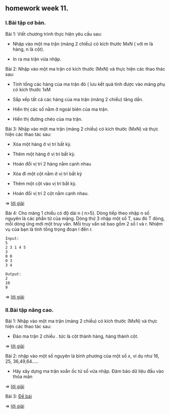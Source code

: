 ## homework week 11. 

### I.Bài tập cơ bản.
Bài 1: Viết chương trình thực hiện yêu cầu sau:

- Nhập vào một ma trận (mảng 2 chiều) có kích thước MxN ( với m là hàng, n là cột).

- In ra ma trận vừa nhập.

Bài 2: Nhập vào một ma trận có kích thước (MxN) và thực hiện các thao thác sau:

- Tính tổng các hàng của ma trận đó ( lưu kết quả tính được vào mảng phụ có kích thước 1xM

- Sắp xếp tất cả các hàng của ma trận (mảng 2 chiều) tăng dần.

- Hiển thị các số nằm ở ngoài biên của ma trận.

- Hiển thị đường chéo của ma trận.

Bài 3: Nhập vào một ma trận (mảng 2 chiều) có kích thước (MxN) và thực hiện các thao tác sau:

- Xóa một hàng ở vị trí bất kỳ.

- Thêm một hàng ở vị trí bất kỳ.

- Hoán đổi vị trí 2 hàng nằm cạnh nhau

- Xóa đi một cột nằm ở vị trí bất kỳ

- Thêm một cột vào vị trí bất kỳ.

- Hoán đổi vị trí 2 cột nằm cạnh nhau.

=> [lời giải](https://github.com/duymanhdoan/Guildline_ML/blob/master/C_Basic/week12/3A.cpp)

Bài 4: Cho mảng 1 chiều có độ dài n ( n>5). Dòng tiếp theo nhập n số nguyên là các phần tử của mảng. Dòng thứ 3 nhập một số T, sau đó T dòng, mỗi dòng ứng mới một truy vấn. Mỗi truy vấn sẽ bao gồm 2 số l và r. Nhiệm vụ của bạn là tính tổng trọng đoạn l đến r.
    
    Input: 
    5 
    2 3 1 4 5
    3
    0 0 
    0 3 
    3 4

    Output: 
    2 
    10 
    9

=> [lời giải](https://github.com/duymanhdoan/Guildline_ML/blob/master/C_Basic/week12/4A.cpp)

### II.Bài tập nâng cao.

Bài 1: Nhập vào một ma trận (mảng 2 chiều) có kích thước (MxN) và thực hiện các thao tác sau:
- Đảo ma trận 2 chiều . tức là cột thành hàng, hàng thành cột.

=> [lời giải](https://github.com/duymanhdoan/Guildline_ML/blob/master/C_Basic/week12/1B.cpp)

Bài 2: nhập vào một số nguyên là bình phương của một số x, ví dụ như 16, 25, 36,49,64…..
- Hãy xây dựng ma trận xoắn ốc từ số vừa nhập. Đảm bảo dữ liệu đầu vào thỏa mãn

=> [lời giải](https://github.com/duymanhdoan/Guildline_ML/blob/master/C_Basic/week12/2B.cpp)

Bài 3: [Đề bài](https://codeforces.com/contest/1557/problem/A)

=> [lời giải](https://github.com/duymanhdoan/Guildline_ML/blob/master/C_Basic/week12/3B.cpp)
